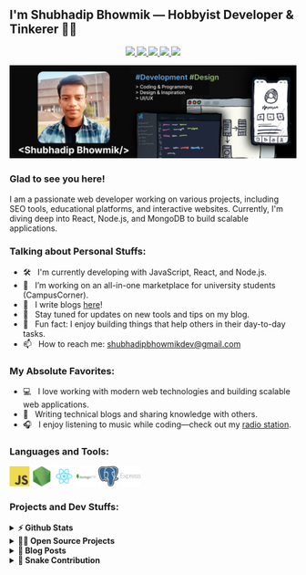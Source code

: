 ## I'm Shubhadip Bhowmik — Hobbyist Developer & Tinkerer 👨‍💻

<div align="center">
  <a href="https://shubhadipbhowmik.vercel.app/?ref=github-profile-readme-badge">
    <img src="https://img.shields.io/badge/-shubhadipbhowmik-3b5998?style=flat&logo=google-chrome&logoColor=white" />
  </a>
  <a href="https://linkedin.com/in/subhadipbhowmik">
    <img src="https://img.shields.io/badge/-@subhadipbhowmik-0e76a8?style=flat&logo=Linkedin&logoColor=white" />
  </a>
  <a href="https://twitter.com/myselfshubhadip">
    <img src="https://img.shields.io/twitter/follow/myselfshubhadip" />
  </a>
  <a href="https://github.com/subhadipbhowmik">
    <img src="https://img.shields.io/github/followers/subhadipbhowmik?label=Follow&style=social" />
  </a>
  <img src="https://visitor-badge.laobi.icu/badge?page_id=subhadipbhowmik.visitor-badge&color=0088cc" />
</div>

![snake](./assets/shubhadip-bhowmik-banner.jpg)

### Glad to see you here!

I am a passionate web developer working on various projects, including SEO tools, educational platforms, and interactive websites. Currently, I'm diving deep into React, Node.js, and MongoDB to build scalable applications.

### Talking about Personal Stuffs:

- 🛠 &nbsp; I'm currently developing with JavaScript, React, and Node.js.
- 🚀 &nbsp; I’m working on an all-in-one marketplace for university students (CampusCorner).
- 💬 &nbsp; I write blogs [here](https://shubhadipbhowmik.vercel.app/blog/?ref=github-profile-readme)!
- 📰 &nbsp; Stay tuned for updates on new tools and tips on my blog.
- 👾 &nbsp; Fun fact: I enjoy building things that help others in their day-to-day tasks.
- 📫 &nbsp; How to reach me: shubhadipbhowmikdev@gmail.com

### My Absolute Favorites:

- 💻 &nbsp; I love working with modern web technologies and building scalable web applications.
- 📰 &nbsp; Writing technical blogs and sharing knowledge with others.
- 🎧 &nbsp; I enjoy listening to music while coding—check out my [radio station](https://freecodecampradio.com).

### Languages and Tools:

<code><img height="35" src="https://raw.githubusercontent.com/github/explore/80688e429a7d4ef2fca1e82350fe8e3517d3494d/topics/javascript/javascript.png" alt="javascript"></code>
<code><img height="35" src="https://raw.githubusercontent.com/github/explore/80688e429a7d4ef2fca1e82350fe8e3517d3494d/topics/nodejs/nodejs.png" alt="nodejs"></code>
<code><img height="35" src="https://raw.githubusercontent.com/github/explore/80688e429a7d4ef2fca1e82350fe8e3517d3494d/topics/react/react.png" alt="react"></code>
<code><img height="35" src="https://raw.githubusercontent.com/github/explore/80688e429a7d4ef2fca1e82350fe8e3517d3494d/topics/mongodb/mongodb.png" alt="mongodb"></code>
<code><img height="35" src="https://raw.githubusercontent.com/github/explore/80688e429a7d4ef2fca1e82350fe8e3517d3494d/topics/postgresql/postgresql.png" alt="postgresql"></code>
<code><img height="35" src="https://raw.githubusercontent.com/github/explore/80688e429a7d4ef2fca1e82350fe8e3517d3494d/topics/express/express.png" alt="express"></code>

### Projects and Dev Stuffs:

<details>	
  <summary><b>⚡ Github Stats</b></summary>

  <img height="170em" src="https://grs-akash.vercel.app/api?username=subhadipbhowmik&show_icons=false&hide_border=true&count_private=true&show_icons=true&theme=radical&rank_icon=percentile" />
  <img height="170em" src="https://grs-akash.vercel.app/api/top-langs/?username=subhadipbhowmik&hide=html,Jupyter%20Notebook&show_icons=true&hide_border=true&layout=compact&langs_count=8&theme=radical" />
</details>

<details>
  <summary><b>🧑‍🚀 Open Source Projects</b></summary>

  <br />
  <table align="center">
    <thead>
      <tr>
        <th><b>💻 Projects</b></th>
        <th><b>🌟 Stars</b></th>
        <th><b>🍴 Forks</b></th>
        <th><b>🐛 Issues</b></th>
        <th><b>🔔 Pull Requests</b></th>
        <th><b>👨‍💻 Language</b></th>
      </tr>
    </thead>
    <tbody>
      <tr>
        <td><a href="https://github.com/subhadipbhowmik/optiseo"><b>🔧 OptiSEO</b></a></td>
        <td><img alt="Stars" src="https://img.shields.io/github/stars/subhadipbhowmik/optiseo?style=flat-square&labelColor=343b41" /></td>
        <td><img alt="Forks" src="https://img.shields.io/github/forks/subhadipbhowmik/optiseo?style=flat-square&labelColor=343b41" /></td>
        <td><img alt="Issues" src="https://img.shields.io/github/issues/subhadipbhowmik/optiseo?style=flat-square" /></td>
        <td><img alt="Pull Requests" src="https://img.shields.io/github/issues-pr/subhadipbhowmik/optiseo?style=flat-square" /></td>
        <td><img alt="Language" src="https://img.shields.io/github/languages/top/subhadipbhowmik/optiseo?style=flat-square" /></td>
      </tr>

      <tr>
        <td><a href="https://github.com/subhadipbhowmik/campus-corner"><b>📍 Campus Corner</b></a></td>
        <td><img alt="Stars" src="https://img.shields.io/github/stars/subhadipbhowmik/campus-corner?style=flat-square&labelColor=343b41" /></td>
        <td><img alt="Forks" src="https://img.shields.io/github/forks/subhadipbhowmik/campus-corner?style=flat-square&labelColor=343b41" /></td>
        <td><img alt="Issues" src="https://img.shields.io/github/issues/subhadipbhowmik/campus-corner?style=flat-square" /></td>
        <td><img alt="Pull Requests" src="https://img.shields.io/github/issues-pr/subhadipbhowmik/campus-corner?style=flat-square" /></td>
        <td><img alt="Language" src="https://img.shields.io/github/languages/top/subhadipbhowmik/campus-corner?style=flat-square" /></td>
      </tr>

      <tr>
        <td><a href="https://github.com/subhadipbhowmik/bio-branch"><b>🧬 BioBranch</b></a></td>
        <td><img alt="Stars" src="https://img.shields.io/github/stars/subhadipbhowmik/bio-branch?style=flat-square&labelColor=343b41" /></td>
        <td><img alt="Forks" src="https://img.shields.io/github/forks/subhadipbhowmik/bio-branch?style=flat-square&labelColor=343b41" /></td>
        <td><img alt="Issues" src="https://img.shields.io/github/issues/subhadipbhowmik/bio-branch?style=flat-square" /></td>
        <td><img alt="Pull Requests" src="https://img.shields.io/github/issues-pr/subhadipbhowmik/bio-branch?style=flat-square" /></td>
        <td><img alt="Language" src="https://img.shields.io/github/languages/top/subhadipbhowmik/bio-branch?style=flat-square" /></td>
      </tr>

      <tr>
        <td><a href="https://github.com/subhadipbhowmik/30-Days-Of-CPP"><b>💻 30 Days of C++</b></a></td>
        <td><img alt="Stars" src="https://img.shields.io/github/stars/subhadipbhowmik/30-Days-Of-CPP?style=flat-square&labelColor=343b41" /></td>
        <td><img alt="Forks" src="https://img.shields.io/github/forks/subhadipbhowmik/30-Days-Of-CPP?style=flat-square&labelColor=343b41" /></td>
        <td><img alt="Issues" src="https://img.shields.io/github/issues/subhadipbhowmik/30-Days-Of-CPP?style=flat-square" /></td>
        <td><img alt="Pull Requests" src="https://img.shields.io/github/issues-pr/subhadipbhowmik/30-Days-Of-CPP?style=flat-square" /></td>
        <td><img alt="Language" src="https://img.shields.io/github/languages/top/subhadipbhowmik/30-Days-Of-CPP?style=flat-square" /></td>
      </tr>

      <tr>
        <td><a href="https://github.com/subhadipbhowmik/contento"><b>📑 Contento</b></a></td>
        <td><img alt="Stars" src="https://img.shields.io/github/stars/subhadipbhowmik/contento?style=flat-square&labelColor=343b41" /></td>
        <td><img alt="Forks" src="https://img.shields.io/github/forks/subhadipbhowmik/contento?style=flat-square&labelColor=343b41" /></td>
        <td><img alt="Issues" src="https://img.shields.io/github/issues/subhadipbhowmik/contento?style=flat-square" /></td>
        <td><img alt="Pull Requests" src="https://img.shields.io/github/issues-pr/subhadipbhowmik/contento?style=flat-square" /></td>
        <td><img alt="Language" src="https://img.shields.io/github/languages/top/subhadipbhowmik/contento?style=flat-square" /></td>
      </tr>

      <tr>
        <td><a href="https://github.com/subhadipbhowmik/chandigarh-university-calculator"><b>🎓 CU Calculator</b></a></td>
        <td><img alt="Stars" src="https://img.shields.io/github/stars/subhadipbhowmik/chandigarh-university-calculator?style=flat-square&labelColor=343b41" /></td>
        <td><img alt="Forks" src="https://img.shields.io/github/forks/subhadipbhowmik/chandigarh-university-calculator?style=flat-square&labelColor=343b41" /></td>
        <td><img alt="Issues" src="https://img.shields.io/github/issues/subhadipbhowmik/chandigarh-university-calculator?style=flat-square" /></td>
        <td><img alt="Pull Requests" src="https://img.shields.io/github/issues-pr/subhadipbhowmik/chandigarh-university-calculator?style=flat-square" /></td>
        <td><img alt="Language" src="https://img.shields.io/github/languages/top/subhadipbhowmik/chandigarh-university-calculator?style=flat-square" /></td>
      </tr>
    </tbody>

  </table>
</details>

<details>
  <summary><b>📝 Blog Posts</b></summary>

  <!-- BLOG-POST-LIST:START -->
  <!-- This section will be dynamically updated with the latest blog posts -->
  <!-- BLOG-POST-LIST:END -->

</details>

<details>
  <summary><b>🐍 Snake Contribution</b></summary>
  
![snake](./assets/github-snake.svg)

</details>
